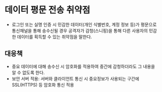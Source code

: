 # 데이터 평문 전송 취약점
* 로그인 또는 실명 인증 시 민감한 데이터(개인 식별번호, 계정 정보 등)가 평문으로 통신채널을 통해 송수신될 경우 공격자가 감청(스니핑)을 통해 다른 사용자의 민감한 데이터를 획득할 수 있는 취약점을 말한다. 


## 대응책
* 중요 데이터에 대해 송수신 시 암호화를 적용하여 중간에 감청하더라도 그 내용을 알 수 없도록 한다. 
* 보안 서버 적용: 서버와 클라이언트 통신 시 중요정보가 사용되는 구간에 SSL(HTTPS) 등 암호화 통신 적용
